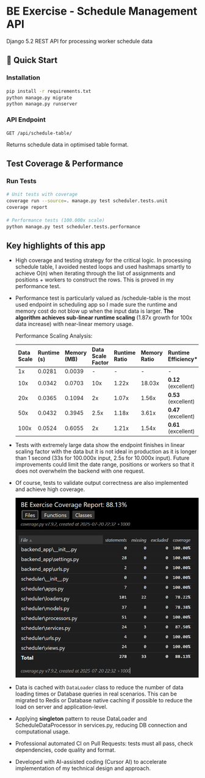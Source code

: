 # BE Exercise - Schedule Management API

Django 5.2 REST API for processing worker schedule data

## 🚀 Quick Start

### Installation
```bash
pip install -r requirements.txt
python manage.py migrate
python manage.py runserver
```

### API Endpoint
```
GET /api/schedule-table/
```
Returns schedule data in optimised table format.

## Test Coverage & Performance

### Run Tests
```bash
# Unit tests with coverage
coverage run --source=. manage.py test scheduler.tests.unit
coverage report

# Performance tests (100.000x scale)
python manage.py test scheduler.tests.performance
```

## Key highlights of this app
- High coverage and testing strategy for the critical logic. In processing schedule table, I avoided nested loops and used hashmaps smartly to achieve O(n) when iterating through the list of assignments and positions + workers to construct the rows. This is proved in my performance test.
- Performance test is particularly valued as /schedule-table is the most used endpoint in scheduling app so I made sure the runtime and memory cost do not blow up when the input data is larger. **The algorithm achieves sub-linear runtime scaling** (1.87x growth for 100x data increase) with near-linear memory usage.

  Performance Scaling Analysis:

  | Data Scale | Runtime (s) | Memory (MB) | Data Scale Factor | Runtime Ratio | Memory Ratio | Runtime Efficiency* | Memory Efficiency* |
  |------------|-------------|-------------|-------------------|---------------|--------------|--------------------|--------------------|
  | 1x         | 0.0281      | 0.0039      | -                 | -             | -            | -                  | -                  |
  | 10x        | 0.0342      | 0.0703      | 10x               | 1.22x         | 18.03x       | **0.12** (excellent) | 1.80 (acceptable) |
  | 20x        | 0.0365      | 0.1094      | 2x                | 1.07x         | 1.56x        | **0.53** (excellent) | **0.78** (excellent) |
  | 50x        | 0.0432      | 0.3945      | 2.5x              | 1.18x         | 3.61x        | **0.47** (excellent) | 1.44 (acceptable) |
  | 100x       | 0.0524      | 0.6055      | 2x                | 1.21x         | 1.54x        | **0.61** (excellent) | **0.77** (excellent) |

- Tests with extremely large data show the endpoint finishes in linear scaling factor with the data but it is not ideal in production as it is longer than 1 second (33s for 100.000x input, 2.5s for 10.000x input). Future improvements could limit the date range, positions or workers so that it does not overwhelm the backend with one request.
- Of course, tests to validate output correctness are also implemented and achieve high coverage.

  ![Coverage Report](assets/readme_coverage_report.png)

- Data is cached with `DataLoader` class to reduce the number of data loading times or Database queries in real scenarios. This can be migrated to Redis or Database native caching if possible to reduce the load on server and application-level.
- Applying **singleton** pattern to reuse DataLoader and ScheduleDataProcessor in services.py, reducing DB connection and computational usage.
- Professional automated CI on Pull Requests: tests must all pass, check dependencies, code quality and format.
- Developed with AI-assisted coding (Cursor AI) to accelerate implementation of my technical design and approach.
